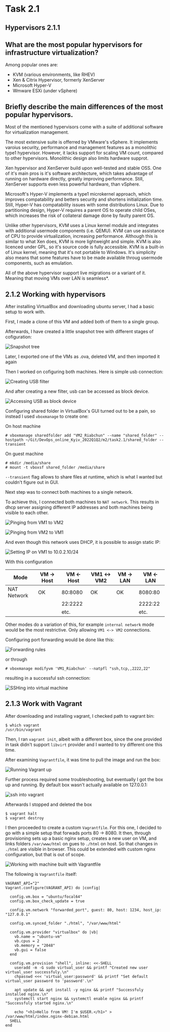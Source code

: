# Task 2.1

## Hypervisors 2.1.1

What are the most popular hypervisors for infrastructure virtualization?
---

Among popular ones are:

- KVM (various environments, like RHEV)
- Xen & Citrix Hypervisor, formerly XenServer
- Microsoft Hyper-V
- Wmware ESXi (under vSphere)


Briefly describe the main differences of the most popular hypervisors.
---

Most of the mentioned hypervisors come with a suite of additional software for virtualization management.

The most extensive suite is offerred by VMware's vSphere. It implements varoius security, performance and management features as a monolithic type1 hypervisor.
However, it lacks support for scaling VM count, compared to other hypervisors.
Monolithic design also limits hardware supprot.

Xen hypervisor and XenServer build upon well-tested and stable OSS.
One of it's main pros is it's software architecture, which takes advantage of running on hardware directly, greatly improving performance.
Still, XenServer supports even less powerful hardware, than vSphere.

Microsoft's Hyper-V implements a type1 microkernel approach, which improves compatability and betters security and shortens initialization time.
Still, Hyper-V has compatability issues with some distributions Linux.
Due to partitioning design, Hyper-V requires a parent OS to operate child OSes, which increases the risk of collateral damage done by faulty parent OS.

Unlike other hypervisors, KVM uses a Linux kernel module and integrates with additional usermode components (i.e. QEMU).
KVM can use assistance of CPU to provide virtualization, increasing performance.
Although this is similar to what Xen does, KVM is more lightweight and simple.
KVM is also licenced under GPL, so it's source code is fully accessible.
KVM is a built-in of Linux kernel, meaning that it's not portable to Windows.
It's simplicity also means that some features have to be made available throug usermode components, such as emulation.

All of the above hypervisor support live migrations or a variant of it.
Meaning that moving VMs over LAN is seamless\*.


## 2.1.2 Working with hypervisors

After installing VirtualBox and downloading ubuntu server, I had a basic setup to work with.

First, I made a clone of this VM and added both of them to a single group.

Afterwards, I have created a little snapshot tree with different stages of cofiguration:

![Snapshot tree](./images/branched_snapshots.png)

Later, I exported one of the VMs as .ova, deleted VM, and then imported it again

Then I worked on cofiguring both machines.
Here is simple usb connection:

![Creating USB filter](./images/VM1_usb_1.png)

And after creating a new filter, usb can be accessed as block device.

![Accessing USB as block device](./images/VM1_usb_2.png)

Configuring shared folder in VirtualBox's GUI turned out to be a pain, so instead I used `vboxmanage` to create one:

On host machine

```shell
# vboxmanage sharedfolder add "VM2_Riabchun" --name "shared_folder" --hostpath ~/Git/DevOps_online_Kyiv_2022Q1Q2/m2/task2.1/shared_folder --transient
```

On guest machine

```shell
# mkdir /media/share
# mount -t vboxsf shared_folder /media/share
```

`--transient` flag allows to share files at runtime, which is what I wanted but couldn't figure out in GUI.

Next step was to connect both machines to a single network.

To achieve this, I connected both machines to `NAT network`.
This results in dhcp server assigning different IP addresses and both machines being visible to each other.

![Pinging from VM1 to VM2](./images/VM1_ping.png)

![Pinging from VM2 to VM1](./images/VM2_ping.png)

And even though this network uses DHCP, it is possible to assign static IP:

![Setting IP on VM1 to 10.0.2.10/24](./images/VM1_staticip.png)

With this configuration

| Mode        | VM -> Host | VM <- Host | VM1 <-> VM2 | VM -> LAN | VM <- LAN |
|-------------|------------|------------|-------------|-----------|-----------|
| NAT Network | OK         | 80:8080    | OK          | OK        | 8080:80   |
|             |            | 22:2222    |             |           | 2222:22   |
|             |            | etc.       |             |           | etc.      |

Other modes do a variation of this, for example `internal network` mode would be the most restrictive.
Only allowing `VM1 <-> VM2` connections.

Configuring port forwarding would be done like this:

![Forwarding rules](./images/forwardrules.png)

or through

```shell
# vboxmanage modifyvm 'VM1_Riabchun' --natpfl "ssh,tcp,,2222,22"
```

resulting in a successful ssh connection:

![SSHing into virtual machine](./images/sshing.png)

## 2.1.3 Work with Vagrant

After downloading and installing vagrant, I checked path to vagrant bin:

```shell
$ which vagrant
/usr/bin/vagrant
```

Then, I ran `vagrant init`, albeit with a different box, since the one provided in task didn't support `libvirt` provider and I wanted to try different one this time.

After examining `Vagrantfile`, it was time to pull the image and run the box:

![Running Vagrant up](./images/vagrantup.png)

Further process required some troubleshooting, but eventually I got the box up and running.
By default box wasn't actually available on 127.0.0.1:

![ssh into vagrant](./images/vagrantssh.png)

Afterwards I stopped and deleted the box

```shell
$ vagrant halt
$ vagrant destroy
```

I then proceeded to create a custom `Vagrantfile`.
For this one, I decided to go with a simple setup that forwads ports 80 -> 8080.
It then, through provisioning sets up a basic nginx setup, creates a new user on VM, and links folders `/var/www/html` on gues to `./html` on host.
So that changes in `./html` are visible in browser.
This could be extended with custom nginx configuration, but that is out of scope.

![Working with machine built with Vagrantfile](./images/vagrantfile.png)

The following is `Vagrantfile` itself:

```Vagrantfile
VAGRANT_API="2"
Vagrant.configure(VAGRANT_API) do |config|

  config.vm.box = "ubuntu/focal64"
  config.vm.box_check_update = true

  config.vm.network "forwarded_port", guest: 80, host: 1234, host_ip: "127.0.0.1"

  config.vm.synced_folder "./html", "/var/www/html"

  config.vm.provider "virtualbox" do |vb|
    vb.name = "ubuntu-vm"
    vb.cpus = 2
    vb.memory = "2048"
    vb.gui = false
  end

  config.vm.provision "shell", inline: <<-SHELL
    useradd -m -G sudo virtual_user && printf "Created new user virtual_user successfuly.\n"
    chpasswd <<< 'virtual_user:password' && printf "Set default virtual_user password to 'password'.\n"

    apt update && apt install -y nginx && printf "Successfuly installed nginx.\n"
    systemctl start nginx && systemctl enable nginx && printf "Successfuly started nginx.\n"

    echo "<h1>Hello from VM! I'm $USER.</h1>" > /var/www/html/index.nginx-debian.html
  SHELL
end
```
